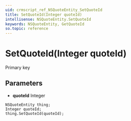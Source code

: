 ```yaml
---
uid: crmscript_ref_NSQuoteEntity_SetQuoteId
title: SetQuoteId(Integer quoteId)
intellisense: NSQuoteEntity.SetQuoteId
keywords: NSQuoteEntity, GetQuoteId
so.topic: reference
---
```


# SetQuoteId(Integer quoteId)

Primary key

## Parameters

* **quoteId** Integer

```crmscript
NSQuoteEntity thing;
Integer quoteId;
thing.SetQuoteId(quoteId);
```

